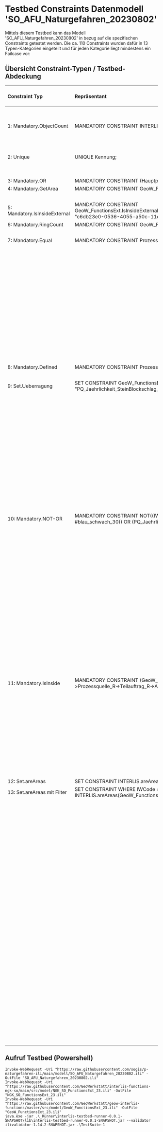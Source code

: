 # Testbed Constraints Datenmodell 'SO_AFU_Naturgefahren_20230802'

Mittels diesem Testbed kann das Modell 'SO_AFU_Naturgefahren_20230802' in bezug auf die spezifischen Constraints getestet werden.
Die ca. 110 Constraints wurden dafür in 13 Typen-Kategorien eingeteilt und für jeden Kategorie liegt mindestens ein Failcase vor:

## Übersicht Constraint-Typen / Testbed-Abdeckung

|Constraint Typ|Repräsentant|Liste der Constraints|Failcase im Testbed|
|:----|:----|:----|:----|
|1: Mandatory.ObjectCount|MANDATORY CONSTRAINT INTERLIS.objectCount(THIS)==1;|CheckAuftragEintrag|Der Failcase beschreibt einen zweiten Auftrag.|
| | |CheckWasserkennwerte| |
|2: Unique|UNIQUE Kennung;|CheckAuftragKennungen|OK|
| | |CheckTeilauftragEindeutigkeit| |
| | |CheckProzessquelleKennung| |
|3: Mandatory.OR|MANDATORY CONSTRAINT (Hauptprozess != #Wasser) OR Wasserkennwerte;|CheckTeilauftragWasserKennwert|OK|
|4: Mandatory.GetArea|MANDATORY CONSTRAINT GeoW_FunctionsExt.GetArea(THIS,"Geometrie") > 100;|CheckAbklperimeterFlaechenGroesse|OK|
| | |CheckBefundFlaechenGroesse| |
|5: Mandatory.IsInsideExternal|MANDATORY CONSTRAINT GeoW_FunctionsExt.IsInsideExternalXtf("SO_Hoheitsgrenzen_Publikation_20170626.Hoheitsgrenzen.Kantonsgrenze.Geometrie", "c6db23e0-0536-4055-a50c-11d2d1e4c6ef" ,THIS, "Geometrie");|CheckAbklperimeterInnerhalbSO|OK|
|6: Mandatory.RingCount|MANDATORY CONSTRAINT GeoW_FunctionsExt.GetInnerRingsCount(THIS,  "Geometrie") == 0; |CheckAbklperimeterKeineLoecher|OK|
| | |CheckBefundKeineLoecher| |
|7: Mandatory.Equal|MANDATORY CONSTRAINT Prozessquelle_R->Teilauftrag_R->Hauptprozess == #Sturz;|CheckBefundSteinBlockschlag|OK|
| | |CheckBefundSpontaneRutschung| |
| | |CheckBefundHangmure| |
| | |CheckBefundBergFelssturz| |
| | |CheckFliessrichtungspfeilHauptprozess| |
| | |CheckBefundBergFelssturzHauptprozess| |
| | |CheckBefundHangmureHauptprozess| |
| | |CheckBefundUfererosionHauptprozess| |
| | |CheckBefundAbsenkungHauptprozess| |
| | |CheckBefundEinsturzHauptprozess| |
| | |CheckBefundPermanenteRutschungHauptprozess| |
| | |CheckBefundSpontaneRutschungHauptprozess| |
| | |CheckBefundUebermurungHauptprozess| |
| | |CheckBefundUeberschwemmungDynamischHauptprozess| |
| | |CheckBefundUeberschwemmungStatischHauptprozess| |
| | |CheckBefundBefundJaehrlichkeitHauptprozess| |
|8: Mandatory.Defined|MANDATORY CONSTRAINT Prozessquelle_R->Teilauftrag_R->Hauptprozess == #Wasser AND DEFINED(Fliessrichtungspfeil_R);|CheckFliessrichtungspfeilZuHauptprozess|OK.|
| | |CheckProzessquelleBefundJaehrlichkeit| |
|9: Set.Ueberragung|SET CONSTRAINT GeoW_FunctionsExt.IsInsideAreaByCode(GeoW_FunctionsExt.GetInGroups(ALL, "PQ_Jaehrlichkeit_SteinBlockschlag_R->Prozessquelle_R"), "Geometrie" ,"IWCode");|CheckBefundSteinBlockschlagKeineUeberragung|OK|
| | |CheckBefundBergFelssturzKeineUeberragung| |
| | |CheckBefundHangmureKeineUeberragung| |
| | |CheckBefundAbsenkungKeineUeberragung| |
| | |CheckBefundEinsturzKeineUeberragung| |
| | |CheckBefundSpontaneRutschungKeineUeberragung|OK|
| | |CheckBefundUebermurungKeineUeberragung| |
| | |CheckBefundUeberschwemmungDynamischKeineUeberragung| |
| | |CheckBefundUeberschwemmungStatischKeineUeberragung| |
| | |CheckBefundJaehrlichkeitKeineUeberragung| |
| | |CheckKennwertUeberschwemmungFliesstiefeKeineUeberragungH| |
| | |CheckKennwertUeberschwemmungFliesstiefeKeineUeberragungJaehrlichkeit| |
| | |CheckKennwertUeberschwemmungFliessgeschwindigkeitKeineUeberragungH| |
| | |CheckKennwertUebermurungFliesstiefeKeineUeberragungH| |
| | |CheckKennwertUebermurungFliesstiefeKeineUeberragungJaehrlichkeit| |
| | |CheckKennwertUebermurungFliessgeschwindigkeitKeineUeberragungH| |
|10: Mandatory.NOT-OR|MANDATORY CONSTRAINT NOT((IWCode == #rot_stark_30) OR (IWCode == #rot_mittel_30) OR (IWCode == #blau_schwach_30)) OR (PQ_Jaehrlichkeit_SteinBlockschlag_R->Jaehrlichkeit == 30);|CheckBefundSteinBlockschlagJaehrlichkeit-30|OK|
| | |CheckBefundSteinBlockschlagJaehrlichkeit-100| |
| | |CheckBefundSteinBlockschlagJaehrlichkeit-300| |
| | |CheckBefundHangmureJaehrlichkeit-30| |
| | |CheckBefundHangmureJaehrlichkeit-100| |
| | |CheckBefundHangmureJaehrlichkeit-300| |
| | |CheckBefundSpontaneRutschungJaehrlichkeit-30| |
| | |CheckBefundSpontaneRutschungJaehrlichkeit-100| |
| | |CheckBefundSpontaneRutschungJaehrlichkeit-300| |
| | |CheckAbklperimeterBeurteilungUeberschwemmung_statisch| |
| | |CheckAbklperimeterBeurteilungUeberschwemmung_dynamisch| |
| | |CheckAbklperimeterBeurteilungUebermurung| |
| | |CheckAbklperimeterBeurteilungUfererosion| |
| | |CheckAbklperimeterBeurteilungEinsturz| |
| | |CheckAbklperimeterBeurteilungAbsenkung| |
| | |CheckAbklperimeterBeurteilungSteinBlockschlag| |
| | |CheckAbklperimeterBeurteilungBerg_Felssturz| |
| | |CheckAbklperimeterBeurteilungHangmure| |
| | |CheckAbklperimeterBeurteilungSpontaneRutschung| |
| | |CheckAbklperimeterBeurteilungPermanenteRutschung| |
|11: Mandatory.IsInside|MANDATORY CONSTRAINT (GeoW_FunctionsExt.IsInside(GeoW_FunctionsExt.Union(PQ_Jaehrlichkeit_SteinBlockschlag_R->Prozessquelle_R->Teilauftrag_R->Abklaerungsperimeter_R, "Geometrie"), UNDEFINED, THIS, "Geometrie"));|CheckBefundSteinBlockschlagImAbklPerimeter|OK|
| | |CheckBefundBergFelssturzImAbklPerimeter| |
| | |CheckBefundHangmureImAbklPerimeter| |
| | |CheckBefundUfererosionImAbklPerimeter| |
| | |CheckBefundAbsenkungImAbklPerimeter| |
| | |CheckBefundEinsturzImAbklPerimeter| |
| | |CheckBefundPermanenteRutschungImAbklPerimeter| |
| | |CheckBefundSpontaneRutschungImAbklPerimeter| |
| | |CheckBefundUebermurungImAbklPerimeter| |
| | |CheckBefundUeberschwemmungDynamischImAbklPerimeter| |
| | |CheckBefundUeberschwemmungStatischImAbklPerimeter| |
| | |CheckBefundJaehrlichkeitImAbklPerimeter| |
|12: Set.areAreas|SET CONSTRAINT INTERLIS.areAreas(GeoW_FunctionsExt.GetInGroups(ALL, "Prozessquelle_R"), UNDEFINED, >> Geometrie);|CheckBefundBefundJaehrlichkeitFlaechendeckung|OK|
|13: Set.areAreas mit Filter|SET CONSTRAINT WHERE IWCode == #rot_stark_30 OR IWCode == #rot_mittel_30 OR IWCode == #blau_schwach_30: INTERLIS.areAreas(GeoW_FunctionsExt.GetInGroups(ALL, "Prozessquelle_R"),UNDEFINED, >> Geometrie);|CheckBefundUeberschwemmungStatischKeineUeberlappung-30|OK|
| | |CheckBefundSteinBlockschlagKeineUeberlappung-30| |
| | |CheckBefundSteinBlockschlagKeineUeberlappung-100| |
| | |CheckBefundSteinBlockschlagKeineUeberlappung-300| |
| | |CheckBefundSteinBlockschlagKeineUeberlappung-Restgef| |
| | |CheckBefundBergFelssturzKeineUeberlappung-30| |
| | |CheckBefundBergFelssturzKeineUeberlappung-100| |
| | |CheckBefundBergFelssturzKeineUeberlappung-300| |
| | |CheckBefundBergFelssturzKeineUeberlappung-Restgef| |
| | |CheckBefundHangmureKeineUeberlappung-30| |
| | |CheckBefundHangmureKeineUeberlappung-100| |
| | |CheckBefundHangmureKeineUeberlappung-300| |
| | |CheckBefundHangmureKeineUeberlappung-Restgef| |
| | |CheckBefundAbsenkungKeineUeberlappung-permanent| |
| | |CheckBefundeEinsturzKeineUeberlappung-permanent| |
| | |CheckBefundePermanenteRutschungKeineUeberlappung-permanent| |
| | |CheckBefundePermanenteRutschungKeineUeberlappung-Restgef| |
| | |CheckBefundSpontaneRutschungKeineUeberlappung-30| |
| | |CheckBefundSpontaneRutschungKeineUeberlappung-100| |
| | |CheckBefundSpontaneRutschungKeineUeberlappung-300| |
| | |CheckBefundSpontaneRutschungKeineUeberlappung-Restgef| |
| | |CheckBefundUebermurungKeineUeberlappung-30| |
| | |CheckBefundUebermurungKeineUeberlappung-100| |
| | |CheckBefundUebermurungKeineUeberlappung-300| |
| | |CheckBefundUeberschwemmungDynamischKeineUeberlappung-30| |
| | |CheckBefundUeberschwemmungDynamischKeineUeberlappung-100| |
| | |CheckBefundUeberschwemmungDynamischKeineUeberlappung-300| |
| | |CheckBefundUeberschwemmungDynamischKeineUeberlappung-Restgef| |
| | |CheckBefundUeberschwemmungStatischKeineUeberlappung-30| |
| | |CheckBefundUeberschwemmungStatischKeineUeberlappung-100| |
| | |CheckBefundUeberschwemmungStatischKeineUeberlappung-300| |
| | |CheckBefundUeberschwemmungStatischKeineUeberlappung-Restgef| |

## Aufruf Testbed (Powershell)

```
Invoke-WebRequest -Uri "https://raw.githubusercontent.com/sogis/p-naturgefahren-ili/main/modell/SO_AFU_Naturgefahren_20230802.ili" -OutFile "SO_AFU_Naturgefahren_20230802.ili"
Invoke-WebRequest -Uri "https://raw.githubusercontent.com/GeoWerkstatt/interlis-functions-ngk-so/main/src/model/NGK_SO_FunctionsExt_23.ili" -OutFile "NGK_SO_FunctionsExt_23.ili"
Invoke-WebRequest -Uri "https://raw.githubusercontent.com/GeoWerkstatt/geow-interlis-functions/master/src/model/GeoW_FunctionsExt_23.ili" -OutFile "GeoW_FunctionsExt_23.ili"
java.exe -jar .\_Runner\interlis-testbed-runner-0.0.1-SNAPSHOT\lib\interlis-testbed-runner-0.0.1-SNAPSHOT.jar --validator ilivalidator-1.14.2-SNAPSHOT.jar .\TestSuite-1
```
